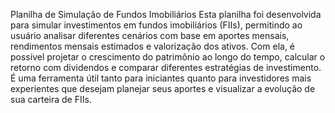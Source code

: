 Planilha de Simulação de Fundos Imobiliários
Esta planilha foi desenvolvida para simular investimentos em fundos imobiliários (FIIs), 
permitindo ao usuário analisar diferentes cenários com base em aportes mensais, 
rendimentos mensais estimados e valorização dos ativos. Com ela, é possível projetar o crescimento do patrimônio ao longo do tempo, 
calcular o retorno com dividendos e comparar diferentes estratégias de investimento. 
É uma ferramenta útil tanto para iniciantes quanto para investidores 
mais experientes que desejam planejar seus aportes e visualizar a evolução de sua carteira de FIIs.
